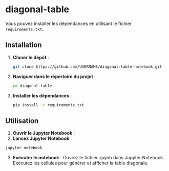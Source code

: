 # diagonal-table


Vous pouvez installer les dépendances en utilisant le fichier `requirements.txt`.

## Installation

1. **Cloner le dépôt** :
   ```bash
   git clone https://github.com/USERNAME/diagonal-table-notebook.git
   ```

2. **Naviguer dans le répertoire du projet** :
    ```bash
   cd diagonal-table
    ```
2. **Installer les dépendances** :
   ```bash
   pip install -r requirements.txt
   ```
## Utilisation

1. **Ouvrir le Jupyter Notebook** :
2. **Lancez Jupyter Notebook** :
```bash
jupyter notebook
 ```
3. **Exécuter le notebook** :
Ouvrez le fichier .ipynb dans Jupyter Notebook.
Exécutez les cellules pour générer et afficher la table diagonale.

   

   
